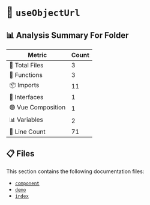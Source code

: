 # 📁 `useObjectUrl`

## 📊 Analysis Summary For Folder

| Metric | Count |
|--------|-------|
| 📁 Total Files | 3 |
| 🔧 Functions | 3 |
| 📦 Imports | 11 |
| 📐 Interfaces | 1 |
| 🟢 Vue Composition | 1 |
| 📊 Variables | 2 |
| 🔢 Line Count | 71 |


## 📋 Files

This section contains the following documentation files:

- [`component`](./component.md)
- [`demo`](./demo.md)
- [`index`](./index.md)
